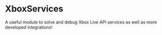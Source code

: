 # XboxServices
A useful module to solve and debug Xbox Live API services as well as more developed integrations!
